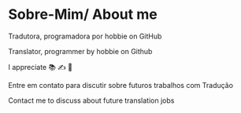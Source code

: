# Sobre-Mim/ About me
Tradutora, programadora por hobbie on GitHub

Translator, programmer by hobbie on Github

I appreciate 📚 ✍️ 🍔

Entre em contato para discutir sobre futuros trabalhos com Tradução

Contact me to discuss about future translation jobs
